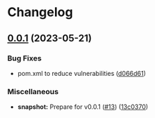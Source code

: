 # Changelog

## [0.0.1](https://github.com/steve-todorov/s3fs-nio-release/compare/v0.0.1-SNAPSHOT...v0.0.1) (2023-05-21)


### Bug Fixes

* pom.xml to reduce vulnerabilities ([d066d61](https://github.com/steve-todorov/s3fs-nio-release/commit/d066d610b9523e39f8cffaea946e950f34f568ee))


### Miscellaneous

* **snapshot:** Prepare for v0.0.1 ([#13](https://github.com/steve-todorov/s3fs-nio-release/issues/13)) ([13c0370](https://github.com/steve-todorov/s3fs-nio-release/commit/13c0370af9bcea48c5f5182dd09d77e2a3c8832d))
